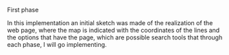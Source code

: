 
First phase

In this implementation an initial sketch was made of the
realization of the web page, where the map is indicated
with the coordinates of the lines and the options that 
have the page, which are possible search tools that through 
each phase, I will go implementing.
